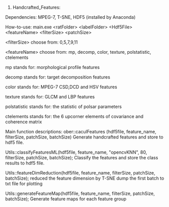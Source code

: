1) Handcrafted_Features:

Dependencies: MPEG-7, T-SNE, HDF5 (installed by Anaconda)

How-to-use:
main.exe \<ratFolder\> \<labelFolder\> \<Hdf5File\> \<featureName\> \<filterSize\> \<patchSize\>

\<filterSize\> choose from: 0,5,7,9,11

\<featureName\> choose from: mp, decomp, color, texture, polstatistic, ctelements

mp stands for: morphological profile features

decomp stands for: target decomposition features

color stands for: MPEG-7 CSD,DCD and HSV features

texture stands for: GLCM and LBP features

polstatistic stands for: the statistic of polsar parameters

ctelements stands for: the 6 upcorner elements of covariance and coherence matrix

Main function descriptions:
ober::caculFeatures (hdf5file, feature_name, filterSize, patchSize, batchSize)
	Generate handcrafted features and store to hdf5 file.

Utils::classifyFeaturesML(hdf5file, feature_name, "opencvKNN", 80, filterSize, patchSize, batchSize);
Classify the features and store the class results to hdf5 file.

Utils::featureDimReduction(hdf5file, feature_name, filterSize, patchSize, batchSize);
reduced the feature dimension by T-SNE
 dump the first batch to txt file for plotting

Utils::generateFeatureMap(hdf5file, feature_name, filterSize, patchSize, batchSize);
Generate feature maps for each feature group
